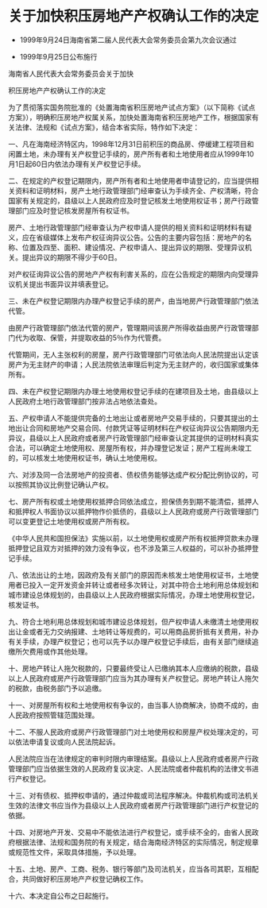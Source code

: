 # 关于加快积压房地产产权确认工作的决定

- 1999年9月24日海南省第二届人民代表大会常务委员会第九次会议通过

- 1999年9月25日公布施行

<!-- INFO END -->

海南省人民代表大会常务委员会关于加快

积压房地产产权确认工作的决定

为了贯彻落实国务院批准的《处置海南省积压房地产试点方案》（以下简称《试点方案》），明确积压房地产权属关系，加快处置海南省积压房地产工作，根据国家有关法律、法规和《试点方案》，结合本省实际，特作如下决定：

一、凡在海南经济特区内，1998年12月31日前积压的商品房、停缓建工程项目和闲置土地，未办理有关产权登记手续的，房产所有者和土地使用者应从1999年10月1日起60日内依法办理有关产权登记手续。

二、在规定的产权登记期限内，房产所有者和土地使用者申请登记的，应当提供相关资料和证明材料，房产土地行政管理部门经审查认为手续齐全、产权清晰，符合国家有关规定的，县级以上人民政府应及时登记核发土地使用权证书；房产行政管理部门应及时登记核发房屋所有权证书。

房产、土地行政管理部门经审查认为产权申请人提供的相关资料和证明材料有疑义，应在省级媒体上发布产权征询异议公告。公告的主要内容包括：房地产的名称、位置及四至、面积、建设情况、产权申请人、提出异议的期限、受理异议机关。提出异议的期限不得少于60日。

对产权征询异议公告的房地产产权有利害关系的，应在公告规定的期限内向受理异议机关提出书面异议并填表登记。

三、未在产权登记期限内办理产权登记手续的房产，由当地房产行政管理部门依法代管。

由房产行政管理部门依法代管的房产，管理期间该房产所得收益由房产行政管理部门代为收取、保管，并提取收益的5％作为代管费。

代管期间，无人主张权利的房屋，房产行政管理部门可依法向人民法院提出认定该房产为无主财产的申请；人民法院依法审理后判定为无主财产的，收归国家或集体所有。

四、未在产权登记期限内办理土地使用权登记手续的在建项目及土地，由县级以上人民政府土地行政管理部门按非法占地依法查处。

五、产权申请人不能提供完备的土地出让或者房地产交易手续的，只要其提出的土地出让合同和房地产交易合同、付款凭证等证明材料在产权征询异议公告期限内无异议，县级以上人民政府或者房产行政管理部门经审查认定其提供的证明材料真实合法，可以确定土地使用权、房屋所有权，并办理登记发证；房产工程尚未竣工的，可以核发土地使用权证书，确认土地使用权。

六、对涉及同一合法房地产的投资者、债权债务能够达成产权分配比例协议的，可以按照其协议比例登记确认产权。

七、房产所有权或土地使用权抵押合同依法成立，担保债务到期不能清偿，抵押人和抵押权人书面协议以抵押物作价抵债的，县级以上人民政府或房产行政管理部门可以变更登记土地使用权或房产所有权。

《中华人民共和国担保法》实施以前，以土地使用权或房产所有权抵押贷款未办理抵押登记且双方对抵押的效力没有争议，也不涉及第三人权益的，可以补办抵押登记手续。

八、依法出让的土地，因政府及有关部门的原因而未核发土地使用权证书，土地使用者已投入一定开发资金并转让或者经多次转让，对其中符合土地利用总体规划和城市建设总体规划的，由县级以上人民政府根据实际情况，办理土地使用权登记，核发证书。

九、符合土地利用总体规划和城市建设总体规划，但产权申请人未缴清土地使用权出让金或者无力交纳报建、土地转让等规费的，可以用商品房折抵有关费用，补办有关手续，办理产权登记；也可以先予以办理产权登记手续后，由有关部门继续追缴所欠费用或作其他处理。

十、房地产转让人拖欠税款的，只要最终受让人已缴纳其本人应缴纳的税款，县级以上人民政府或房产行政管理部门应当为其办理有关产权登记。房地产转让人拖欠的税款，由税务部门予以追缴。

十一、对房屋所有权和土地使用权有争议的，由当事人协商解决，协商不成的，由人民政府按照管辖范围处理。

十二、不服人民政府或房产行政管理部门对土地使用权和房屋产权处理决定的，可以依法申请复议或向人民法院起诉。

人民法院应当在法律规定的审判时限内审理结案。县级以上人民政府或者房产行政管理部门应当依据生效的人民政府复议决定、人民法院或者仲裁机构的法律文书进行产权登记。

十三、对有债权、抵押权申请的，通过仲裁或司法程序解决。仲裁机构或司法机关生效的法律文书应当作为县级以上人民政府或者房产行政管理部门进行产权登记的依据。

十四、对房地产开发、交易中不能依法进行产权登记，或手续不全的，由省人民政府根据法律、法规和国务院的有关规定，结合海南经济特区的实际情况，制定规章或规范性文件，采取具体措施，予以处理。

十五、土地、房产、工商、税务、银行等部门及司法机关，应当各司其职，互相配合，共同做好积压房地产产权登记确权工作。

十六、本决定自公布之日起施行。
